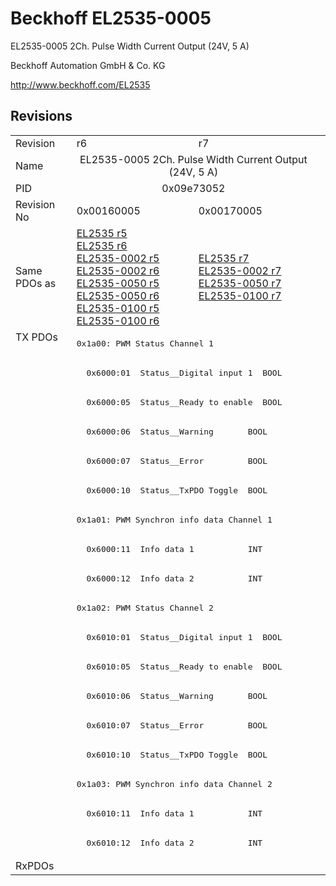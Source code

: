 # Beckhoff EL2535-0005

EL2535-0005 2Ch. Pulse Width Current Output (24V, 5 A)

Beckhoff Automation GmbH & Co. KG

http://www.beckhoff.com/EL2535

## Revisions
<table>
<tr >
<td>Revision</td>
<td>r6</td>
<td>r7</td>
</tr>
<tr >
<td>Name</td>
<td colspan=2 align="center">EL2535-0005 2Ch. Pulse Width Current Output (24V, 5 A)</td>
</tr>
<tr >
<td>PID</td>
<td colspan=2 align="center">0x09e73052</td>
</tr>
<tr >
<td>Revision No</td>
<td>0x00160005</td>
<td>0x00170005</td>
</tr>
<tr >
<td>Same PDOs as</td>
<td><a href="EL2535">EL2535 r5</a><br/><a href="EL2535">EL2535 r6</a><br/><a href="EL2535-0002">EL2535-0002 r5</a><br/><a href="EL2535-0002">EL2535-0002 r6</a><br/><a href="EL2535-0050">EL2535-0050 r5</a><br/><a href="EL2535-0050">EL2535-0050 r6</a><br/><a href="EL2535-0100">EL2535-0100 r5</a><br/><a href="EL2535-0100">EL2535-0100 r6</a></td>
<td><a href="EL2535">EL2535 r7</a><br/><a href="EL2535-0002">EL2535-0002 r7</a><br/><a href="EL2535-0050">EL2535-0050 r7</a><br/><a href="EL2535-0100">EL2535-0100 r7</a></td>
</tr>
<tr class="txpdo">
<td rowspan=18 valign=top>TX PDOs</td>
<td colspan=2 align="left"><pre>0x1a00: PWM Status Channel 1</pre></td>
<td></td>
</tr>
<tr class="txpdo">
<td colspan=2 align="left"><pre>  0x6000:01  Status__Digital input 1  BOOL</pre></td>
</tr>
<tr class="txpdo">
<td colspan=2 align="left"><pre>  0x6000:05  Status__Ready to enable  BOOL</pre></td>
</tr>
<tr class="txpdo">
<td colspan=2 align="left"><pre>  0x6000:06  Status__Warning       BOOL</pre></td>
</tr>
<tr class="txpdo">
<td colspan=2 align="left"><pre>  0x6000:07  Status__Error         BOOL</pre></td>
</tr>
<tr class="txpdo">
<td colspan=2 align="left"><pre>  0x6000:10  Status__TxPDO Toggle  BOOL</pre></td>
</tr>
<tr class="txpdo">
<td colspan=2 align="left"><pre>0x1a01: PWM Synchron info data Channel 1</pre></td>
</tr>
<tr class="txpdo">
<td colspan=2 align="left"><pre>  0x6000:11  Info data 1           INT</pre></td>
</tr>
<tr class="txpdo">
<td colspan=2 align="left"><pre>  0x6000:12  Info data 2           INT</pre></td>
</tr>
<tr class="txpdo">
<td colspan=2 align="left"><pre>0x1a02: PWM Status Channel 2</pre></td>
</tr>
<tr class="txpdo">
<td colspan=2 align="left"><pre>  0x6010:01  Status__Digital input 1  BOOL</pre></td>
</tr>
<tr class="txpdo">
<td colspan=2 align="left"><pre>  0x6010:05  Status__Ready to enable  BOOL</pre></td>
</tr>
<tr class="txpdo">
<td colspan=2 align="left"><pre>  0x6010:06  Status__Warning       BOOL</pre></td>
</tr>
<tr class="txpdo">
<td colspan=2 align="left"><pre>  0x6010:07  Status__Error         BOOL</pre></td>
</tr>
<tr class="txpdo">
<td colspan=2 align="left"><pre>  0x6010:10  Status__TxPDO Toggle  BOOL</pre></td>
</tr>
<tr class="txpdo">
<td colspan=2 align="left"><pre>0x1a03: PWM Synchron info data Channel 2</pre></td>
</tr>
<tr class="txpdo">
<td colspan=2 align="left"><pre>  0x6010:11  Info data 1           INT</pre></td>
</tr>
<tr class="txpdo">
<td colspan=2 align="left"><pre>  0x6010:12  Info data 2           INT</pre></td>
</tr>
<tr >
<td>RxPDOs</td>
<td colspan=2 align="left"></td>
</tr>
</table>
